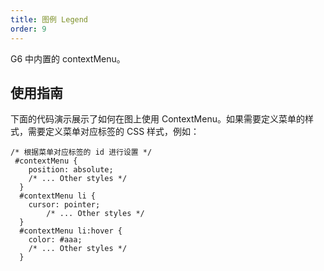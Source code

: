 ```yaml
---
title: 图例 Legend
order: 9
---
```


G6 中内置的 contextMenu。

## 使用指南

下面的代码演示展示了如何在图上使用 ContextMenu。如果需要定义菜单的样式，需要定义菜单对应标签的 CSS 样式，例如：

```
/* 根据菜单对应标签的 id 进行设置 */
 #contextMenu {
    position: absolute;
    /* ... Other styles */
  }
  #contextMenu li {
    cursor: pointer;
		/* ... Other styles */
  }
  #contextMenu li:hover {
    color: #aaa;
    /* ... Other styles */
  }
```
